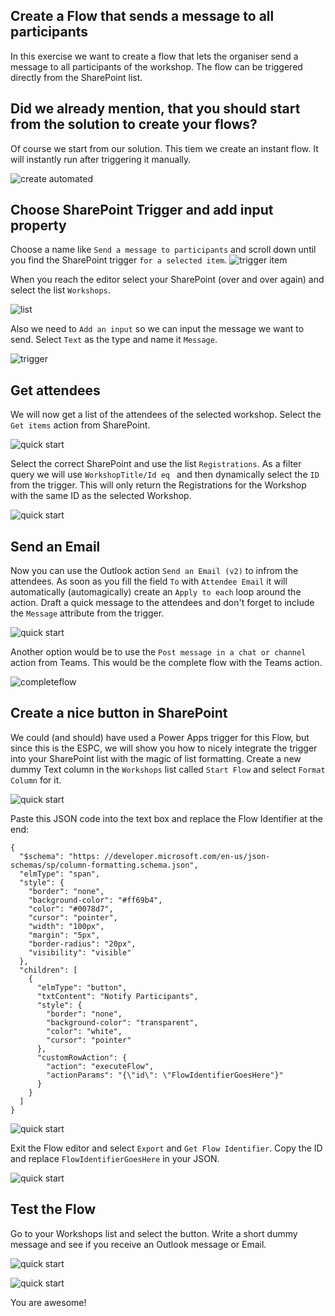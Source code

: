 ## Create a Flow that sends a message to all participants
In this exercise we want to create a flow that lets the organiser send a message to all participants of the workshop. The flow can be triggered directly from the SharePoint list.

## Did we already mention, that you should start from the solution to create your flows?
Of course we start from our solution. This tiem we create an instant flow. It will instantly run after triggering it manually.

![create automated](/assets/8_createautomated.png) 


## Choose SharePoint Trigger and add input property
Choose a name like `Send a message to participants` and scroll down until you find the SharePoint trigger `for a selected item`.
![trigger item](/assets/8_chooseitemtrigger.png) 

When you reach the editor select your SharePoint (over and over again) and select the list `Workshops`.

![list](/assets/8_chooselist.png) 

Also we need to `Add an input` so we can input the message we want to send. Select `Text` as the type and name it `Message`.

![trigger](/assets/8_addtriggerinput.png) 

## Get attendees
We will now get a list of the attendees of the selected workshop. Select the `Get items` action from SharePoint.

![quick start](/assets/8_getitems.png) 

Select the correct SharePoint and use the list `Registrations`.
As a filter query we will use `WorkshopTitle/Id eq ` and then dynamically select the `ID` from the trigger. This will only return the Registrations for the Workshop with the same ID as the selected Workshop.

![quick start](/assets/8_getitemsfilter.png)

## Send an Email
Now you can use the Outlook action `Send an Email (v2)` to infrom the attendees. As soon as you fill the field `To` with `Attendee Email` it will automatically (automagically) create an `Apply to each` loop around the action. Draft a quick message to the attendees and don't forget to include the `Message` attribute from the trigger.

![quick start](/assets/8_outlookoption.png)

Another option would be to use the `Post message in a chat or channel` action from Teams. This would be the complete flow with the Teams action.

![completeflow](/assets/8_completeflowteams.png) 

## Create a nice button in SharePoint
We could (and should) have used a Power Apps trigger for this Flow, but since this is the ESPC, we will show you how to nicely integrate the trigger into your SharePoint list with the magic of list formatting.
Create a new dummy Text column in the `Workshops` list called `Start Flow` and select `Format Column` for it.

![quick start](/assets/8_formatcolumn.png) 

Paste this JSON code into the text box and replace the Flow Identifier at the end:

```
{
  "$schema": "https: //developer.microsoft.com/en-us/json-schemas/sp/column-formatting.schema.json",
  "elmType": "span",
  "style": {
    "border": "none",
    "background-color": "#ff69b4",
    "color": "#0078d7",
    "cursor": "pointer",
    "width": "100px",
    "margin": "5px",
    "border-radius": "20px",
    "visibility": "visible"
  },
  "children": [
    {
      "elmType": "button",
      "txtContent": "Notify Participants",
      "style": {
        "border": "none",
        "background-color": "transparent",
        "color": "white",
        "cursor": "pointer"
      },
      "customRowAction": {
        "action": "executeFlow",
        "actionParams": "{\"id\": \"FlowIdentifierGoesHere"}"
      }
    }
  ]
}
```

![quick start](/assets/8_formatting.png) 

Exit the Flow editor and select `Export` and `Get Flow Identifier`. Copy the ID and replace `FlowIdentifierGoesHere` in your JSON.

![quick start](/assets/8_getidentifier.png) 

## Test the Flow

Go to your Workshops list and select the button. Write a short dummy message and see if you receive an Outlook message or Email.

![quick start](/assets/8_testflow.png) 

![quick start](/assets/8_testsuccess.png)

You are awesome!